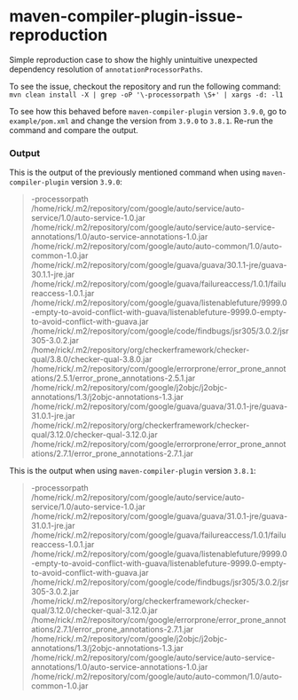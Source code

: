 # maven-compiler-plugin-issue-reproduction
Simple reproduction case to show the highly unintuitive unexpected dependency resolution of `annotationProcessorPaths`.

To see the issue, checkout the repository and run the following command:
`mvn clean install -X | grep -oP '\-processorpath \S+' | xargs -d: -l1`

To see how this behaved before `maven-compiler-plugin` version `3.9.0`, go to `example/pom.xml` and change the version from `3.9.0` to `3.8.1`.
Re-run the command and compare the output.

### Output

This is the output of the previously mentioned command when using `maven-compiler-plugin` version `3.9.0`:

>  -processorpath /home/rick/.m2/repository/com/google/auto/service/auto-service/1.0/auto-service-1.0.jar
/home/rick/.m2/repository/com/google/auto/service/auto-service-annotations/1.0/auto-service-annotations-1.0.jar
/home/rick/.m2/repository/com/google/auto/auto-common/1.0/auto-common-1.0.jar
/home/rick/.m2/repository/com/google/guava/guava/30.1.1-jre/guava-30.1.1-jre.jar
/home/rick/.m2/repository/com/google/guava/failureaccess/1.0.1/failureaccess-1.0.1.jar
/home/rick/.m2/repository/com/google/guava/listenablefuture/9999.0-empty-to-avoid-conflict-with-guava/listenablefuture-9999.0-empty-to-avoid-conflict-with-guava.jar
/home/rick/.m2/repository/com/google/code/findbugs/jsr305/3.0.2/jsr305-3.0.2.jar
/home/rick/.m2/repository/org/checkerframework/checker-qual/3.8.0/checker-qual-3.8.0.jar
/home/rick/.m2/repository/com/google/errorprone/error_prone_annotations/2.5.1/error_prone_annotations-2.5.1.jar
/home/rick/.m2/repository/com/google/j2objc/j2objc-annotations/1.3/j2objc-annotations-1.3.jar
/home/rick/.m2/repository/com/google/guava/guava/31.0.1-jre/guava-31.0.1-jre.jar
/home/rick/.m2/repository/org/checkerframework/checker-qual/3.12.0/checker-qual-3.12.0.jar
/home/rick/.m2/repository/com/google/errorprone/error_prone_annotations/2.7.1/error_prone_annotations-2.7.1.jar


This is the output when using `maven-compiler-plugin` version `3.8.1`:

> -processorpath /home/rick/.m2/repository/com/google/auto/service/auto-service/1.0/auto-service-1.0.jar
/home/rick/.m2/repository/com/google/guava/guava/31.0.1-jre/guava-31.0.1-jre.jar
/home/rick/.m2/repository/com/google/guava/failureaccess/1.0.1/failureaccess-1.0.1.jar
/home/rick/.m2/repository/com/google/guava/listenablefuture/9999.0-empty-to-avoid-conflict-with-guava/listenablefuture-9999.0-empty-to-avoid-conflict-with-guava.jar
/home/rick/.m2/repository/com/google/code/findbugs/jsr305/3.0.2/jsr305-3.0.2.jar
/home/rick/.m2/repository/org/checkerframework/checker-qual/3.12.0/checker-qual-3.12.0.jar
/home/rick/.m2/repository/com/google/errorprone/error_prone_annotations/2.7.1/error_prone_annotations-2.7.1.jar
/home/rick/.m2/repository/com/google/j2objc/j2objc-annotations/1.3/j2objc-annotations-1.3.jar
/home/rick/.m2/repository/com/google/auto/service/auto-service-annotations/1.0/auto-service-annotations-1.0.jar
/home/rick/.m2/repository/com/google/auto/auto-common/1.0/auto-common-1.0.jar

